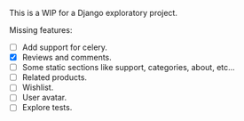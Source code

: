 This is a WIP for a Django exploratory project.

Missing features:

- [ ] Add support for celery.
- [x] Reviews and comments.
- [ ] Some static sections like support, categories, about, etc...
- [ ] Related products.
- [ ] Wishlist.
- [ ] User avatar.
- [ ] Explore tests.